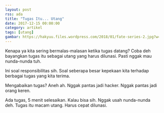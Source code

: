 ```yaml
---
layout: post
rss: ada
title: "Tugas Itu... Utang"
date: 2017-12-15 00:00:00
category: artikel
tags: [utang]
gambar: https://hakyuu.files.wordpress.com/2018/01/fate-series-2.jpg?w=474
---
```


Kenapa ya kita sering bermalas-malasan ketika tugas datang? Coba deh bayangkan tugas itu sebagai utang yang harus dilunasi. Pasti nggak mau nunda-nunda tuh.

Ini soal responsibilitas sih. Soal seberapa besar kepekaan kita terhadap berbagai tugas yang kita terima.

Mengabaikan tugas? Aneh ah. Nggak pantas jadi hacker. Nggak pantas jadi orang keren.

Ada tugas, 5 menit selesaikan. Kalau bisa sih. Nggak usah nunda-nunda deh. Tugas itu macam utang. Harus cepat dilunasi.